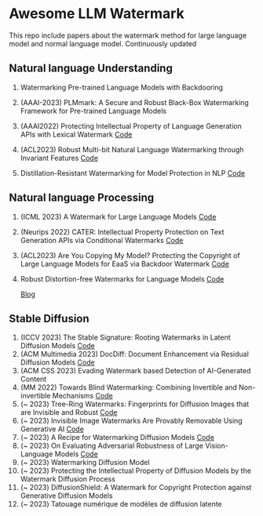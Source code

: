 # Awesome LLM Watermark
This repo include papers about the watermark method for large language model and normal language model.
Continuously updated

## Natural language Understanding
1. Watermarking Pre-trained Language Models with Backdooring 

2. (AAAI-2023) PLMmark: A Secure and Robust Black-Box Watermarking Framework for Pre-trained Language Models
3. (AAAI2022) Protecting Intellectual Property of Language Generation APIs with Lexical Watermark
   [Code](https://github.com/xlhex/NLG_api_watermark)
5. (ACL2023) Robust Multi-bit Natural Language Watermarking through Invariant Features
   [Code](https://github.com/bangawayoo/nlp-watermarking)

6. Distillation-Resistant Watermarking for Model Protection in NLP          [Code](https://github.com/XuandongZhao/DRW)

## Natural language Processing
1. (ICML 2023) A Watermark for Large Language Models 
   [Code](https://github.com/jwkirchenbauer/lm-watermarking)

2. (Neurips 2022) CATER: Intellectual Property Protection on Text Generation APIs via Conditional Watermarks
   [Code](https://github.com/xlhex/cater_neurips)
3. (ACL2023) Are You Copying My Model? Protecting the Copyright of Large Language Models for EaaS via Backdoor Watermark 
   [Code](https://github.com/yjw1029/EmbMarker)

4. Robust Distortion-free Watermarks for Language Models 
   [Code](https://github.com/jthickstun/watermark)

   [Blog](https://crfm.stanford.edu/2023/07/30/watermarking.html)
   
## Stable Diffusion
1. (ICCV 2023) The Stable Signature: Rooting Watermarks in Latent Diffusion Models [Code](https://github.com/facebookresearch/stable_signature.git)
2. (ACM Multimedia 2023) DocDiff: Document Enhancement via Residual Diffusion Models [Code](https://github.com/Royalvice/DocDiff)
3. (ACM CSS 2023) Evading Watermark based Detection of AI-Generated Content
4. (MM 2022) Towards Blind Watermarking: Combining Invertible and Non-invertible Mechanisms [Code](https://github.com/rmpku/CIN)
5. (~ 2023) Tree-Ring Watermarks: Fingerprints for Diffusion Images that are Invisible and Robust [Code](https://github.com/YuxinWenRick/tree-ring-watermark.git)
6. (~ 2023) Invisible Image Watermarks Are Provably Removable Using Generative AI [Code](https://github.com/XuandongZhao/WatermarkAttacker.git)
7. (~ 2023) A Recipe for Watermarking Diffusion Models [Code](https://github.com/yunqing-me/WatermarkDM.git)
8. (~ 2023) On Evaluating Adversarial Robustness of Large Vision-Language Models [Code](https://github.com/yunqing-me/AttackVLM.git)
9. (~ 2023) Watermarking Diffusion Model
10. (~ 2023) Protecting the Intellectual Property of Diffusion Models by the Watermark Diffusion Process
11. (~ 2023) DiffusionShield: A Watermark for Copyright Protection against Generative Diffusion Models
12. (~ 2023) Tatouage numérique de modèles de diffusion latente


